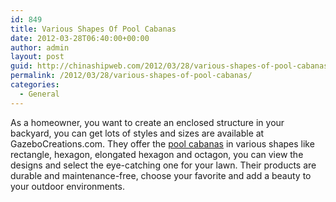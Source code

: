 ```yaml
---
id: 849
title: Various Shapes Of Pool Cabanas
date: 2012-03-28T06:40:00+00:00
author: admin
layout: post
guid: http://chinashipweb.com/2012/03/28/various-shapes-of-pool-cabanas/
permalink: /2012/03/28/various-shapes-of-pool-cabanas/
categories:
  - General
---
```

As a homeowner, you want to create an enclosed structure in your backyard, you can get lots of styles and sizes are available at GazeboCreations.com. They offer the [pool cabanas](http://www.gazebocreations.com/spl/structurecategory/cabanas/127) in various shapes like rectangle, hexagon, elongated hexagon and octagon, you can view the designs and select the eye-catching one for your lawn. Their products are durable and maintenance-free, choose your favorite and add a beauty to your outdoor environments.